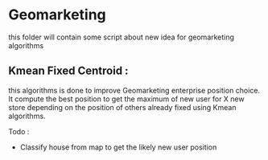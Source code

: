 # Geomarketing
this folder will contain some script about new idea for geomarketing algorithms

## Kmean Fixed Centroid :

this algorithms is done to improve Geomarketing enterprise position choice.
It compute the best position to get the maximum of new user for X new store depending on the position of others already fixed using Kmean algorithms.

Todo :
- Classify house from map to get the likely new user position
